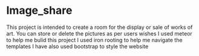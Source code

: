 # Image_share
This project is intended to create a room for the display or sale of works of art.
You can store or delete the pictures as per users wishes
I used meteor to help me bulid this project
I used iron rooting to help me navigate the templates
I have also used bootstrap to style the website

